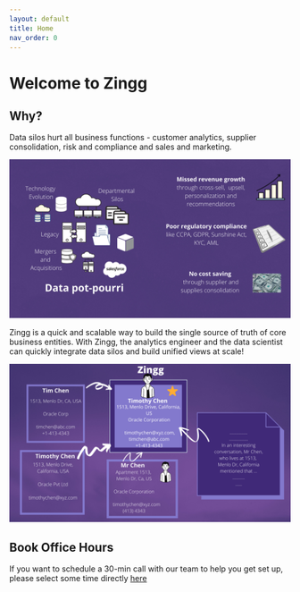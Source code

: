 ```yaml
---
layout: default
title: Home
nav_order: 0
---
```

# Welcome to Zingg

## Why?

Data silos hurt all business functions - customer analytics, supplier consolidation, risk and compliance and sales and marketing.   

![data silos](assets/dataSilos.png)

Zingg is a quick and scalable way to build the single source of truth of core business entities. With Zingg, the analytics engineer and the data scientist can quickly integrate data silos and build unified views at scale! 

![# Zingg - Data Mastering At Scale with ML](/assets/dataMastering.png)

## Book Office Hours
If you want to schedule a 30-min call with our team to help you get set up, please select some time directly [here](https://calendly.com/sonalgoyal/30min)



